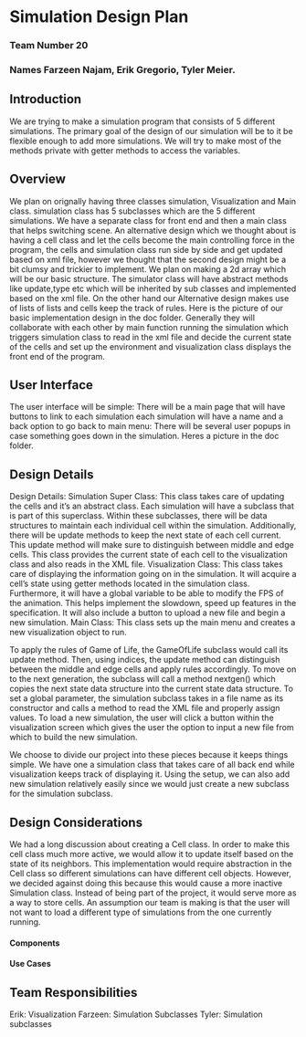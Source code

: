 # Simulation Design Plan
### Team Number 20 
### Names  Farzeen Najam, Erik Gregorio, Tyler Meier.

## Introduction
We are trying to make a simulation program that consists of 5 different simulations. The primary goal of the design
of our simulation will be to it be flexible enough to add more simulations. We will try to make most of the methods
private with getter methods to access the variables.

## Overview
We plan on orignally having three classes simulation, Visualization and Main class. simulation class has 5 subclasses
which are the 5 different simulations. We have a separate class for front end and then a main class that 
helps switching scene. An alternative design which we thought about is having a cell class and let the cells become
the main controlling force in the program, the cells and simulation class run side by side and get updated
based on xml file, however we thought that the second design might be a bit clumsy and trickier to implement.
We plan on making a 2d array which will be our basic structure. The simulator class will have abstract methods like
update,type etc which will be inherited by sub classes and implemented based on the xml file.
On the other hand our Alternative design makes use of lists of lists  and cells keep the track of rules.
Here is the picture of our basic implementation design in the doc folder.
Generally they will collaborate with each other by main function running the simulation which triggers simulation class to
read in the xml file and decide the current state of the cells and set up the environment and visualization class displays the 
front end of the program.

## User Interface
The user interface will be simple: There will be a main page that will have buttons to link to each simulation
each simulation will have a name and a back option to go back to main menu:
There will be several user popups in case something goes down in the simulation.
Heres a picture in the doc folder.

## Design Details

Design Details:
	Simulation Super Class:
		This class takes care of updating the cells and it’s an abstract class. Each simulation will have a subclass that is part of this superclass. Within these subclasses, there will be data structures to maintain each individual cell within the simulation. Additionally, there will be update methods to keep the next state of each cell current. This update method will make sure to distinguish between middle and edge cells. This class provides the current state of each cell to the visualization class and also reads in the XML file.
	Visualization Class:
		This class takes care of displaying the information going on in the simulation. It will acquire a cell’s state using getter methods located in the simulation class. Furthermore, it will have a global variable to be able to modify the FPS of the animation. This helps implement the slowdown, speed up features in the specification. It will also include a button to upload a new file and begin a new simulation.
	Main Class:
		This class sets up the main menu and creates a new visualization object to run. 

To apply the rules of Game of Life, the GameOfLife subclass would call its update method. Then, using indices, the update method can distinguish between the middle and edge cells and apply rules accordingly. 
To move on to the next generation, the subclass will call a method nextgen() which copies the next state data structure into the current state data structure.
To set a global parameter, the simulation subclass takes in a file name as its constructor and calls a method to read the XML file and properly assign values.
To load a new simulation, the user will click a button within the visualization screen which gives the user the option to input a new file from which to build the new simulation.

We choose to divide our project into these pieces because it keeps things simple. We have one a simulation class that takes care of all back end while visualization keeps track of displaying it. Using the setup, we can also add new simulation relatively easily since we would just create a new subclass for the simulation subclass.


## Design Considerations

We had a long discussion about creating a Cell class. In order to make this cell class much more active, we would allow it to update itself based on the state of its neighbors. This implementation would require abstraction in the Cell class so different simulations can have different cell objects. However, we decided against doing this because this would cause a more inactive Simulation class. Instead of being part of the project, it would serve more as a way to store cells.
An assumption our team is making is that the user will not want to load a different type of simulations from the one currently running.



#### Components

#### Use Cases


## Team Responsibilities

Erik: Visualization
Farzeen: Simulation Subclasses
Tyler: Simulation subclasses



